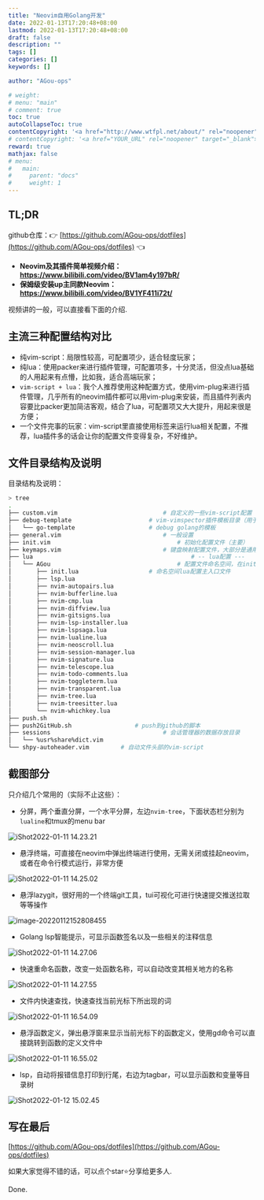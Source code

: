 ```yaml
---
title: "Neovim自用Golang开发"
date: 2022-01-13T17:20:48+08:00
lastmod: 2022-01-13T17:20:48+08:00
draft: false
description: ""
tags: []
categories: []
keywords: []

author: "AGou-ops"

# weight:
# menu: "main"
# comment: true
toc: true
autoCollapseToc: true
contentCopyright: '<a href="http://www.wtfpl.net/about/" rel="noopener" target="_blank">WTFPL v2</a>'
# contentCopyright: '<a href="YOUR_URL" rel="noopener" target="_blank">See origin</a>'
reward: true
mathjax: false
# menu:
#   main:
#     parent: "docs"
#     weight: 1
---
```





## TL;DR



github仓库：:point_right: [https://github.com/AGou-ops/dotfiles](https://github.com/AGou-ops/dotfiles) :point_left:


- **Neovim及其插件简单视频介绍：https://www.bilibili.com/video/BV1am4y197bR/**
- **保姆级安装up主同款Neovim：https://www.bilibili.com/video/BV1YF411i72t/**

<!--more-->

视频讲的一般，可以直接看下面的介绍.

## 主流三种配置结构对比

- 纯vim-script：局限性较高，可配置项少，适合轻度玩家；
- 纯lua：使用packer来进行插件管理，可配置项多，十分灵活，但没点lua基础的人用起来有点懵，比如我，适合高端玩家；
- `vim-script + lua`：我个人推荐使用这种配置方式，使用vim-plug来进行插件管理，几乎所有的neovim插件都可以用vim-plug来安装，而且插件列表内容要比packer更加简洁客观，结合了lua，可配置项又大大提升，用起来很是方便；
- 一个文件完事的玩家：vim-script里直接使用标签来运行lua相关配置，不推荐，lua插件多的话会让你的配置文件变得复杂，不好维护。

## 文件目录结构及说明

目录结构及说明：

```bash
> tree
.
├── custom.vim								# 自定义的一些vim-script配置
├── debug-template						# vim-vimspector插件模板目录（用于debug）
│   └── go-template						# debug golang的模板
├── general.vim								# 一般设置
├── init.vim									# 初始化配置文件（主要）
├── keymaps.vim								# 键盘映射配置文件，大部分是通用的键盘映射配置，不包含插件的键盘映射
├── lua												# -- lua配置 ---
│   └── AGou									# 配置文件命名空间，在init.vim中引进
│       ├── init.lua					# 命名空间lua配置主入口文件
│       ├── lsp.lua
│       ├── nvim-autopairs.lua
│       ├── nvim-bufferline.lua
│       ├── nvim-cmp.lua
│       ├── nvim-diffview.lua
│       ├── nvim-gitsigns.lua
│       ├── nvim-lsp-installer.lua
│       ├── nvim-lspsaga.lua
│       ├── nvim-lualine.lua
│       ├── nvim-neoscroll.lua
│       ├── nvim-session-manager.lua
│       ├── nvim-signature.lua
│       ├── nvim-telescope.lua
│       ├── nvim-todo-comments.lua
│       ├── nvim-toggleterm.lua
│       ├── nvim-transparent.lua
│       ├── nvim-tree.lua
│       ├── nvim-treesitter.lua
│       └── nvim-whichkey.lua
├── push.sh
├── push2GitHub.sh					# push到github的脚本
├── sessions								# 会话管理器的数据存放目录
│   └── %usr%share%dict.vim
└── shpy-autoheader.vim			# 自动文件头部的vim-script
```

## 截图部分

只介绍几个常用的（实际不止这些）：

- 分屏，两个垂直分屏，一个水平分屏，左边`nvim-tree`，下面状态栏分别为`lualine`和tmux的menu bar

![iShot2022-01-11 14.23.21](http://cdn.agou-ops.cn/others/iShot2022-01-11%2014.23.21.png)

- 悬浮终端，可直接在neovim中弹出终端进行使用，无需关闭或挂起neovim，或者在命令行模式运行，非常方便

![iShot2022-01-11 14.25.02](http://cdn.agou-ops.cn/others/iShot2022-01-11%2014.25.02.png)

- 悬浮lazygit，很好用的一个终端git工具，tui可视化可进行快速提交推送拉取等等操作

![image-20220112152808455](http://cdn.agou-ops.cn/others/image-20220112152808455.png)

- Golang lsp智能提示，可显示函数签名以及一些相关的注释信息

![iShot2022-01-11 14.27.06](http://cdn.agou-ops.cn/others/iShot2022-01-11%2014.27.06.png)

- 快速重命名函数，改变一处函数名称，可以自动改变其相关地方的名称

![iShot2022-01-11 14.27.55](http://cdn.agou-ops.cn/others/iShot2022-01-11%2014.27.55.png)

- 文件内快速查找，快速查找当前光标下所出现的词

![iShot2022-01-11 16.54.09](http://cdn.agou-ops.cn/others/iShot2022-01-11%2016.54.09.png)

- 悬浮函数定义，弹出悬浮窗来显示当前光标下的函数定义，使用gd命令可以直接跳转到函数的定义文件中

![iShot2022-01-11 16.55.02](http://cdn.agou-ops.cn/others/iShot2022-01-11%2016.55.02.png)

- lsp，自动将报错信息打印到行尾，右边为tagbar，可以显示函数和变量等目录树

![iShot2022-01-12 15.02.45](http://cdn.agou-ops.cn/others/iShot2022-01-12%2015.02.45.png)

## 写在最后

[https://github.com/AGou-ops/dotfiles](https://github.com/AGou-ops/dotfiles)

如果大家觉得不错的话，可以点个star:star:分享给更多人.



Done.
